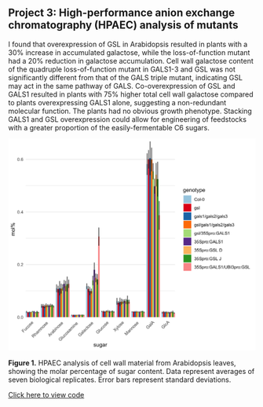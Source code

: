 ## Project 3: High-performance anion exchange chromatography (HPAEC) analysis of mutants

I found that overexpression of GSL in Arabidopsis resulted in plants with a 30% increase in accumulated galactose, while the loss-of-function mutant had a 20% reduction in galactose accumulation. Cell wall galactose content of the quadruple loss-of-function mutant in GALS1-3 and GSL was not significantly different from that of the GALS triple mutant, indicating GSL may act in the same pathway of GALS. Co-overexpression of GSL and GALS1 resulted in plants with 75% higher total cell wall galactose compared to plants overexpressing GALS1 alone, suggesting a non-redundant molecular function. The plants had no obvious growth phenotype. Stacking GALS1 and GSL overexpression could allow for engineering of feedstocks with a greater proportion of the easily-fermentable C6 sugars.

<img src="images/180424_DUF23_HPAEC3.png?raw=true"/>

**Figure 1.** HPAEC analysis of cell wall material from Arabidopsis leaves, showing the molar percentage of sugar content. Data represent averages of seven biological replicates. Error bars represent standard deviations.

[Click here to view code](https://github.com/devonbirdseye/DUF23/blob/master/DUF23.Rmd)
